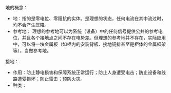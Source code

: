 地的概念：

* 地：指的是零电位、零阻抗的实体。是理想的状态，任何电流在其中流过时，均不会产生压降。
* 参考地： 理想的参考地可以为系统（设备）中的任何信号提供公共的参考电位，并且各个接地点之间不存在电势差。但理想的参考地并不存在，实际应用中，可以将一块金属板（如柜内的安装背板、接地铜排甚至是柜体的金属框架等），当做参考地。

接地：

* 作用：防止静电损害和保障系统正常运行；防止人身遭受电击；防止设备和线路遭受损坏；防止雷击；预防火灾。
* 种类：



